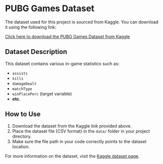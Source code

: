 # PUBG Games Dataset

The dataset used for this project is sourced from Kaggle. You can download it using the following link:

[Click here to download the PUBG Games Dataset from Kaggle](https://www.kaggle.com/datasets/ashishjangra27/pubg-games-dataset)

## Dataset Description
This dataset contains various in-game statistics such as:
- `assists`
- `kills`
- `damageDealt`
- `matchType`
- `winPlacePerc` (target variable)
- **etc.**

## How to Use
1. Download the dataset from the Kaggle link provided above.
2. Place the dataset file (CSV format) in the `data/` folder in your project directory.
3. Make sure the file path in your code correctly points to the dataset location.

For more information on the dataset, visit the [Kaggle dataset page](https://www.kaggle.com/datasets/ashishjangra27/pubg-games-dataset).
